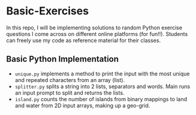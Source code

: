 # Basic-Exercises
In this repo, I will be implementing solutions to random Python exercise questions I come across on different online platforms (for fun!!). Students can freely use my code as reference material for their classes.
## Basic Python Implementation
* <code>unique.py</code> implements a method to print the input with the most unique and repeated characters from an array (list).
* <code>splitter.py</code> splits a string into 2 lists, separators and words. Main runs an input prompt to split and returns the lists.
* <code>island.py</code> counts the number of islands from binary mappings to land and water from 2D input arrays, making up a geo-grid.
